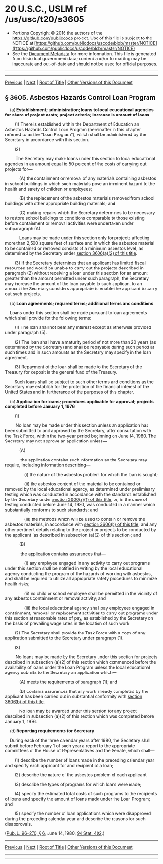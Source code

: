 ---
---

# 20 U.S.C., USLM ref /us/usc/t20/s3605

* Portions Copyright © 2016 the authors of the https://github.com/publicdocs project.
  Use of this file is subject to the NOTICE at [https://github.com/publicdocs/uscode/blob/master/NOTICE](https://github.com/publicdocs/uscode/blob/master/NOTICE)
* See the [Document Metadata](././../../../..//README.md) for more information.
  This file is generated from historical government data; content and/or formatting may be inaccurate and out-of-date and should not be used for official purposes.

----------
----------

[Previous](./../../../..//us/usc/t20/ch49/m__us_usc_t20_s3604.md) | [Next](./../../../..//us/usc/t20/ch49/m__us_usc_t20_s3606.md) | [Root of Title](./../../../../) | [Other Versions of this Document](https://publicdocs.github.io/go/links?ns=uslm&ref=%2Fus%2Fusc%2Ft20%2Fs3605)

## § 3605. Asbestos Hazards Control Loan Program

    (a) __Establishment; administration; loans to local educational agencies for share of project costs; proj­ect criteria; increase in amount of loans__ 

        (1) There is established within the Department of Education an Asbestos Hazards Control Loan Program (hereinafter in this chapter referred to as the “Loan Program”), which shall be administered by the Secretary in accordance with this section.

        (2)

         The Secretary may make loans under this section to local educational agencies in an amount equal to 50 percent of the costs of carrying out projects for—

            (A) the containment or removal of any materials containing asbestos in school buildings in which such materials pose an imminent hazard to the health and safety of children or employees;

            (B) the replacement of the asbestos materials removed from school buildings with other appropriate building materials; and

            (C) making repairs which the Secretary determines to be necessary to restore school buildings to conditions comparable to those existing before containment or removal activities were undertaken under subparagraph (A).

            Loans may be made under this section only for projects affecting more than 2,500 square feet of surface and in which the asbestos material to be contained or removed consists of a minimum asbestos level, as determined by the Secretary under [section 3606(a)(2) of this title][/us/usc/t20/s3606/a/2].

        (3) If the Secretary determines that an applicant has limited fiscal resources and would be unable to carry out the projects described in paragraph (2) without receiving a loan under this section for an amount greater than the amount permitted under such paragraph, the Secretary may increase the amount of the loan payable to such applicant to an amount the Secretary considers appropriate to enable the applicant to carry out such projects.

    (b) __Loan agreements; required terms; additional terms and conditions__ 

    Loans under this section shall be made pursuant to loan agreements which shall provide for the following terms:

        (1) The loan shall not bear any interest except as otherwise provided under paragraph (5).

        (2) The loan shall have a maturity period of not more than 20 years (as determined by the Secretary) and shall be repayable during such period at such times and in such amounts as the Secretary may specify in the loan agreement.

        (3) Repayment of the loan shall be made to the Secretary of the Treasury for deposit in the general fund of the Treasury.

        Such loans shall be subject to such other terms and conditions as the Secretary may establish for the protection of the financial interest of the United States and in furtherance of the purposes of this chapter.

    (c) __Application for loans; procedures applicable for approval; projects completed before__  __January 1, 1976__ 

        (1)

         No loan may be made under this section unless an application has been submitted to and approved by the Secretary, after consultation with the Task Force, within the two-year period beginning on June 14, 1980. The Secretary may not approve an application unless—

            (A)

             the application contains such information as the Secretary may require, including information describing—

                (i) the nature of the asbestos problem for which the loan is sought;

                (ii) the asbestos content of the material to be contained or removed by the local educational agency, as determined under preliminary testing which was conducted in accordance with the standards established by the Secretary under [section 3606(a)(1) of this title][/us/usc/t20/s3606/a/1], or, in the case of testing conducted before June 14, 1980, was conducted in a manner which substantially conforms to such standards; and

                (iii) the methods which will be used to contain or remove the asbestos materials, in accordance with [section 3606(b) of this title][/us/usc/t20/s3606/b], and any other pertinent details relating to the project or projects to be conducted by the applicant (as described in subsection (a)(2) of this section); and

            (B)

             the application contains assurances that—

                (i) any employee engaged in any activity to carry out programs under this section shall be notified in writing by the local educational agency conducting the program of the hazards of working with asbestos, and shall be required to utilize all appropriate safety procedures to minimize health risks;

                (ii) no child or school employee shall be permitted in the vicinity of any asbestos containment or removal activity; and

                (iii) the local educational agency shall pay employees engaged in containment, removal, or replacement activities to carry out programs under this section at reasonable rates of pay, as established by the Secretary on the basis of prevailing wage rates in the location of such work.

        (2) The Secretary shall provide the Task Force with a copy of any application submitted to the Secretary under paragraph (1).

        (3)

         No loans may be made by the Secretary under this section for projects described in subsection (a)(2) of this section which commenced before the availability of loans under the Loan Program unless the local educational agency submits to the Secretary an application which—

            (A) meets the requirements of paragraph (1); and

            (B) contains assurances that any work already completed by the applicant has been carried out in substantial conformity with [section 3606(b) of this title][/us/usc/t20/s3606/b].

            No loan may be awarded under this section for any project described in subsection (a)(2) of this section which was completed before January 1, 1976.

    (d) __Reporting requirements for Secretary__ 

    During each of the three calendar years after 1980, the Secretary shall submit before February 1 of such year a report to the appropriate committees of the House of Representatives and the Senate, which shall—

        (1) describe the number of loans made in the preceding calendar year and specify each applicant for and recipient of a loan;

        (2) describe the nature of the asbestos problem of each applicant;

        (3) describe the types of programs for which loans were made;

        (4) specify the estimated total costs of such programs to the recipients of loans and specify the amount of loans made under the Loan Program; and

        (5) specify the number of loan applications which were disapproved during the preceding calendar year and describe the reasons for such disapprovals.

([Pub. L. 96–270, § 6][/us/pl/96/270/s6], June 14, 1980, [94 Stat. 492][/us/stat/94/492].)

----------

[Previous](./../../../..//us/usc/t20/ch49/m__us_usc_t20_s3604.md) | [Next](./../../../..//us/usc/t20/ch49/m__us_usc_t20_s3606.md) | [Root of Title](./../../../../) | [Other Versions of this Document](https://publicdocs.github.io/go/links?ns=uslm&ref=%2Fus%2Fusc%2Ft20%2Fs3605)

----------
----------

[/us/usc/t20/s3606/a/2]: https://publicdocs.github.io/go/links?ns=uslm&ref=%2Fus%2Fusc%2Ft20%2Fs3606%2Fa%2F2
[/us/usc/t20/s3606/a/1]: https://publicdocs.github.io/go/links?ns=uslm&ref=%2Fus%2Fusc%2Ft20%2Fs3606%2Fa%2F1
[/us/usc/t20/s3606/b]: https://publicdocs.github.io/go/links?ns=uslm&ref=%2Fus%2Fusc%2Ft20%2Fs3606%2Fb
[/us/usc/t20/s3606/b]: https://publicdocs.github.io/go/links?ns=uslm&ref=%2Fus%2Fusc%2Ft20%2Fs3606%2Fb
[/us/pl/96/270/s6]: https://publicdocs.github.io/go/links?ns=uslm&ref=%2Fus%2Fpl%2F96%2F270%2Fs6
[/us/stat/94/492]: https://publicdocs.github.io/go/links?ns=uslm&ref=%2Fus%2Fstat%2F94%2F492


